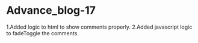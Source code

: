 # Advance_blog-17

1.Added logic to html to show comments properly.
2.Added javascript logic to fadeToggle the comments.
